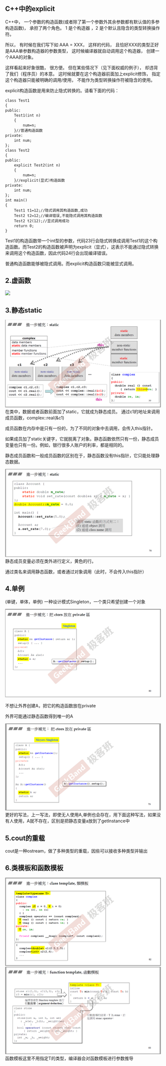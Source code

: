 ## C++中的explicit ##
C++中， 一个参数的构造函数(或者除了第一个参数外其余参数都有默认值的多参构造函数)， 承担了两个角色。 1 是个构造器 ，2 是个默认且隐含的类型转换操作符。

所以， 有时候在我们写下如 AAA = XXX， 这样的代码， 且恰好XXX的类型正好是AAA单参数构造器的参数类型， 这时候编译器就自动调用这个构造器， 创建一个AAA的对象。

这样看起来好象很酷， 很方便。 但在某些情况下（见下面权威的例子）， 却违背了我们（程序员）的本意。 这时候就要在这个构造器前面加上explicit修饰， 指定这个构造器只能被明确的调用/使用， 不能作为类型转换操作符被隐含的使用。

explicit构造函数是用来防止隐式转换的。请看下面的代码：

	class Test1
	{
	public:
	    Test1(int n)
	    {
	        num=n;
	    }//普通构造函数
	private:
	    int num;
	};
	class Test2
	{
	public:
	    explicit Test2(int n)
	    {
	        num=n;
	    }//explicit(显式)构造函数
	private:
	    int num;
	};
	int main()
	{
	    Test1 t1=12;//隐式调用其构造函数,成功
	    Test2 t2=12;//编译错误,不能隐式调用其构造函数
	    Test2 t2(12);//显式调用成功
	    return 0;
	}

Test1的构造函数带一个int型的参数，代码23行会隐式转换成调用Test1的这个构造函数。而Test2的构造函数被声明为explicit（显式），这表示不能通过隐式转换来调用这个构造函数，因此代码24行会出现编译错误。

普通构造函数能够被隐式调用。而explicit构造函数只能被显式调用。

## 2.虚函数 ##
![](https://i.imgur.com/rLgBzuh.png)

## 3.静态static ##
![image](https://github.com/RainbowLLL/Cpp_houjie/blob/master/slides_imgs/static.PNG)
在类中，数据或者函数前面加了static，它就成为静态成员。
通过c1的地址来调用成员函数，complex::real(&c1)

成员函数在内存中是只有一份的，为了不同的对象中去调用，会传入this指针。

如果成员加了static关键字，它就脱离了对象。静态函数依然只有一份，静态成员变量也只有一份。例如，银行很多人账户的利率，都是相同的。

静态成员函数和一般成员函数的区别在于，静态函数没有this指针，它只能处理静态数据。

![image](https://github.com/RainbowLLL/Cpp_houjie/blob/master/slides_imgs/static_account.PNG)
静态成员变量必须在类外进行定义，黄色的行。

通过类名来调用静态函数，或者通过对象调用（此时，不会传入this指针）

## 4.单例 ##
(单键，单体，单例)
一种设计模式Singleton，一个类只希望创建一个对象

![imgae](https://github.com/RainbowLLL/Cpp_houjie/blob/master/slides_imgs/singleton2.PNG)

不想让外界创建A，把它的构造函数放在private

外界可能通过静态函数得到唯一的A

![imgae](https://github.com/RainbowLLL/Cpp_houjie/blob/master/slides_imgs/singleton1.PNG)
更好的写法，上一写法，即使无人使用A,单例也会存在，用下面这种写法，如果没有人使用，A就不存在，区别是把静态变量a放到了getInstance中

## 5.cout的重载 ##
cout是一种ostream，做了多种类型的重载，因些可以接收多种类型并输出

## 6.类模板和函数模板 ##
![imgae](https://github.com/RainbowLLL/Cpp_houjie/blob/master/slides_imgs/class_template.PNG)
![imgae](https://github.com/RainbowLLL/Cpp_houjie/blob/master/slides_imgs/function_template.PNG)
函数模板这里不用指定T的类型，编译器会对函数模板进行参数推导
